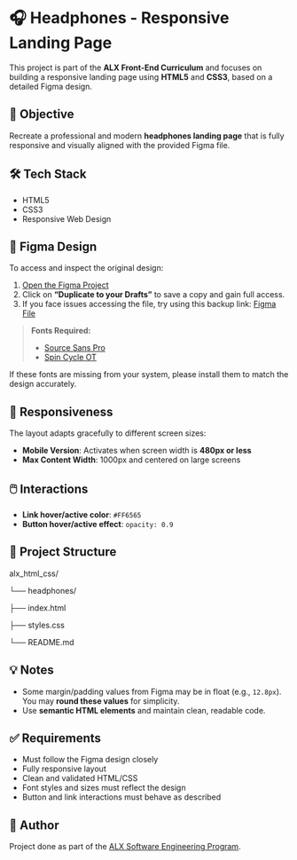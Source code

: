 # 🎧 Headphones - Responsive Landing Page

This project is part of the **ALX Front-End Curriculum** and focuses on building a responsive landing page using **HTML5** and **CSS3**, based on a detailed Figma design.

## 🚀 Objective

Recreate a professional and modern **headphones landing page** that is fully responsive and visually aligned with the provided Figma file.

## 🛠️ Tech Stack

- HTML5
- CSS3
- Responsive Web Design

## 🎨 Figma Design

To access and inspect the original design:

1. [Open the Figma Project](#) 
2. Click on **“Duplicate to your Drafts”** to save a copy and gain full access.
3. If you face issues accessing the file, try using this backup link: [Figma File](#)

> **Fonts Required:**
> - [Source Sans Pro](https://fonts.google.com/specimen/Source+Sans+Pro)
> - [Spin Cycle OT](https://www.fonts.com/font/spin-cycle)

If these fonts are missing from your system, please install them to match the design accurately.

## 📱 Responsiveness

The layout adapts gracefully to different screen sizes:

- **Mobile Version**: Activates when screen width is **480px or less**
- **Max Content Width**: 1000px and centered on large screens

## 🖱️ Interactions

- **Link hover/active color**: `#FF6565`
- **Button hover/active effect**: `opacity: 0.9`

## 📂 Project Structure
alx_html_css/

└── headphones/

├── index.html

├── styles.css

└── README.md




## 💡 Notes

- Some margin/padding values from Figma may be in float (e.g., `12.8px`). You may **round these values** for simplicity.
- Use **semantic HTML elements** and maintain clean, readable code.

## ✅ Requirements

- Must follow the Figma design closely
- Fully responsive layout
- Clean and validated HTML/CSS
- Font styles and sizes must reflect the design
- Button and link interactions must behave as described

## 👤 Author

Project done as part of the [ALX Software Engineering Program](https://www.alxafrica.com/).

